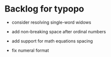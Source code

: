 # Backlog for typopo

* consider resolving single-word widows
* add non-breaking space after ordinal numbers

* add support for math equations spacing
* fix numeral format
